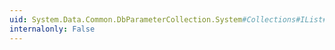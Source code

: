 ```yaml
---
uid: System.Data.Common.DbParameterCollection.System#Collections#IList#Item(System.Int32)
internalonly: False
---
```

